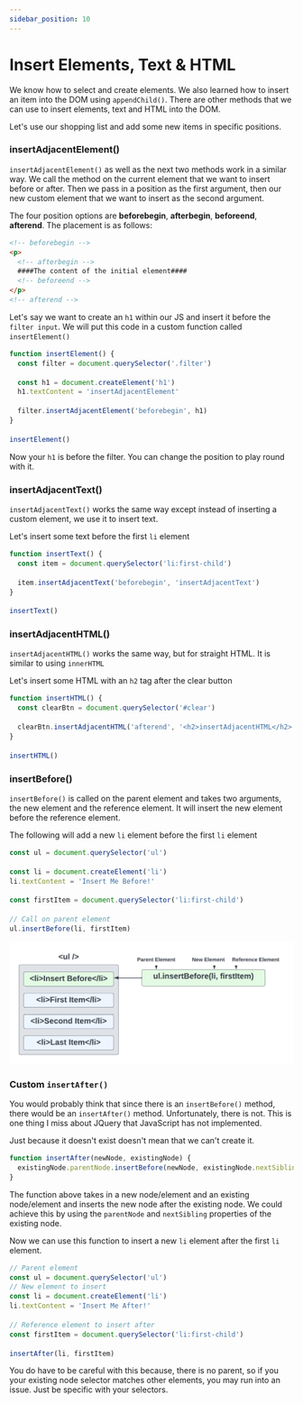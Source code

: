```yaml
---
sidebar_position: 10
---
```


# Insert Elements, Text & HTML

We know how to select and create elements. We also learned how to insert an item into the DOM using `appendChild()`. There are other methods that we can use to insert elements, text and HTML into the DOM.

Let's use our shopping list and add some new items in specific positions.

### insertAdjacentElement()

`insertAdjacentElement()` as well as the next two methods work in a similar way. We call the method on the current element that we want to insert before or after. Then we pass in a position as the first argument, then our new custom element that we want to insert as the second argument.

The four position options are **beforebegin**, **afterbegin**, **beforeend**, **afterend**. The placement is as follows:

```html
<!-- beforebegin -->
<p>
  <!-- afterbegin -->
  ####The content of the initial element####
  <!-- beforeend -->
</p>
<!-- afterend -->
```

Let's say we want to create an `h1` within our JS and insert it before the `filter input`. We will put this code in a custom function called `insertElement()`

```js
function insertElement() {
  const filter = document.querySelector('.filter')

  const h1 = document.createElement('h1')
  h1.textContent = 'insertAdjacentElement'

  filter.insertAdjacentElement('beforebegin', h1)
}

insertElement()
```

Now your `h1` is before the filter. You can change the position to play round with it.

### insertAdjacentText()

`insertAdjacentText()` works the same way except instead of inserting a custom element, we use it to insert text.

Let's insert some text before the first `li` element

```js
function insertText() {
  const item = document.querySelector('li:first-child')

  item.insertAdjacentText('beforebegin', 'insertAdjacentText')
}

insertText()
```

### insertAdjacentHTML()

`insertAdjacentHTML()` works the same way, but for straight HTML. It is similar to using `innerHTML`

Let's insert some HTML with an `h2` tag after the clear button

```js
function insertHTML() {
  const clearBtn = document.querySelector('#clear')

  clearBtn.insertAdjacentHTML('afterend', '<h2>insertAdjacentHTML</h2>')
}

insertHTML()
```

### insertBefore()

`insertBefore()` is called on the parent element and takes two arguments, the new element and the reference element. It will insert the new element before the reference element.

The following will add a new `li` element before the first `li` element

```js
const ul = document.querySelector('ul')

const li = document.createElement('li')
li.textContent = 'Insert Me Before!'

const firstItem = document.querySelector('li:first-child')

// Call on parent element
ul.insertBefore(li, firstItem)
```

<!-- <img src="images/insertBefore.png" width="500px" /> -->

![](images/insertBefore.png)

### Custom `insertAfter()`

You would probably think that since there is an `insertBefore()` method, there would be an `insertAfter()` method. Unfortunately, there is not. This is one thing I miss about JQuery that JavaScript has not implemented.

Just because it doesn't exist doesn't mean that we can't create it.

```js
function insertAfter(newNode, existingNode) {
  existingNode.parentNode.insertBefore(newNode, existingNode.nextSibling)
}
```

The function above takes in a new node/element and an existing node/element and inserts the new node after the existing node. We could achieve this by using the `parentNode` and `nextSibling` properties of the existing node.

Now we can use this function to insert a new `li` element after the first `li` element.

```js
// Parent element
const ul = document.querySelector('ul')
// New element to insert
const li = document.createElement('li')
li.textContent = 'Insert Me After!'

// Reference element to insert after
const firstItem = document.querySelector('li:first-child')

insertAfter(li, firstItem)
```

You do have to be careful with this because, there is no parent, so if you your existing node selector matches other elements, you may run into an issue. Just be specific with your selectors.
